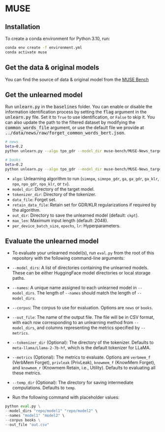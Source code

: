 # MUSE

## Installation
To create a conda environment for Python 3.10, run:
```bash
conda env create -f environment.yml
conda activate muse
```
## Get the data & original models
You can find the source of data & original model from the [MUSE Bench](https://muse-bench.github.io/)

## Get the unlearned model
Run <kbd style="background-color: #f2f2f2;">unlearn.py</kbd> in the <kbd style="background-color: #f2f2f2;">baselines</kbd> folder. You can enable or disable the information identification process by setting the <kbd style="background-color: #f2f2f2;">flag</kbd> argument in the <kbd style="background-color: #f2f2f2;">unlearn.py</kbd> file. Set it to <code>True</code> to use identification, or <code>False</code> to skip it. You can also update the path to the filtered dataset by modifying the <kbd style="background-color: #f2f2f2;">common_words_file</kbd> argument, or use the default file we provide at <kbd style="background-color: #f2f2f2;">../data/news/raw/forget_common_words_bert.json</kbd>.

```bash
# news
beta=0.2
python unlearn.py --algo tpo_gdr --model_dir muse-bench/MUSE-News_target --tokenizer_dir meta-llama/Llama-2-7b-hf --data_file ../data/news/raw/forget.txt --retain_data_file ../data/news/raw/retain1.txt --common_words_file ../data/news/raw/forget_common_words_bert.json --out_dir /output/news/tpo_gdr --max_len 2048 --epochs 10 --lr 1e-5 --per_device_batch_size 2 --beta ${beta} --coeff 1 --npo_coeff 0.1

# books
beta=0.2
python unlearn.py --algo tpo_gdr --model_dir muse-bench/MUSE-News_target --tokenizer_dir meta-llama/Llama-2-7b-hf --data_file ../data/books/raw/forget.txt --retain_data_file ../data/books/raw/retain1.txt --common_words_file ../data/books/raw/forget_common_words_bert.json --out_dir /output/books/tpo_gdr --max_len 2048 --epochs 10 --lr 1e-5 --per_device_batch_size 2 --beta ${beta} --coeff 1 --npo_coeff 0.1
```
- `algo`: Unlearning algorithm to run (`simnpo`, `simnpo_gdr`, `ga`, `ga_gdr`, `ga_klr`, `npo`, `npo_gdr`, `npo_klr`, or `tv`).
- `model_dir`: Directory of the target model.
- `tokenizer_dir`: Directory of the tokenizer.
- `data_file`: Forget set.
- `retain_data_file`: Retain set for GDR/KLR regularizations if required by the algorithm.
- `out_dir`: Directory to save the unlearned model (default: `ckpt`).
- `max_len`: Maximum input length (default: 2048).
- `per_device_batch_size`, `epochs`, `lr`: Hyperparameters.

## Evaluate the unlearned model
- To evaluate your unlearned model(s), run `eval.py` from the root of this repository with the following command-line arguments:

- `--model_dirs`: A list of directories containing the unlearned models. These can be either HuggingFace model directories or local storage paths.
- `--names`: A unique name assigned to each unlearned model in `--model_dirs`. The length of `--names` should match the length of `--model_dirs`.
- `--corpus`: The corpus to use for evaluation. Options are `news` or `books`.
- `--out_file`: The name of the output file. The file will be in CSV format, with each row corresponding to an unlearning method from `--model_dirs`, and columns representing the metrics specified by `--metrics`.
- `--tokenizer_dir` (Optional): The directory of the tokenizer. Defaults to `meta-llama/Llama-2-7b-hf`, which is the default tokenizer for LLaMA.
- `--metrics` (Optional): The metrics to evaluate. Options are `verbmem_f` (VerbMem Forget), `privleak` (PrivLeak), `knowmem_f` (KnowMem Forget), and `knowmem_r` (Knowmem Retain, i.e., Utility). Defaults to evaluating all these metrics.
- `--temp_dir` (Optional): The directory for saving intermediate computations. Defaults to `temp`.

- Run the following command with placeholder values:

```python
python eval.py \
--model_dirs "repo/model1" "repo/model2" \
--names "model1" "model2" \
--corpus books \
--out_file "out.csv"
```

